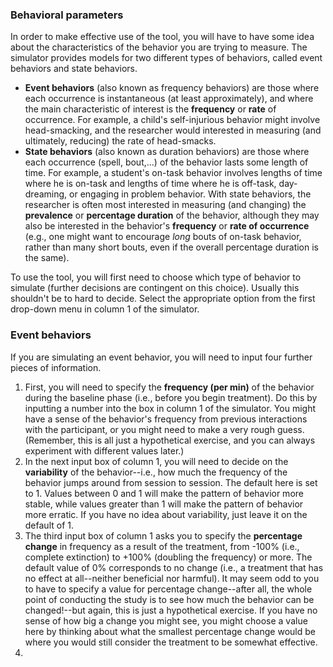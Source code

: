 ### Behavioral parameters

In order to make effective use of the tool, you will have to have some idea about the characteristics of the behavior you are trying to measure. The simulator provides models for two different types of behaviors, called event behaviors and state behaviors. 

* __Event behaviors__ (also known as frequency behaviors) are those where each occurrence is instantaneous (at least approximately), and where the main characteristic of interest is the __frequency__ or __rate__ of occurrence. For example, a child's self-injurious behavior might involve head-smacking, and the researcher would interested in measuring (and ultimately, reducing) the rate of head-smacks.
* __State behaviors__ (also known as duration behaviors) are those where each occurrence (spell, bout,...) of the behavior lasts some length of time. For example, a student's on-task behavior involves lengths of time where he is on-task and lengths of time where he is off-task, day-dreaming, or engaging in problem behavior. With state behaviors, the researcher is often most interested in measuring (and changing) the __prevalence__ or __percentage duration__ of the behavior, although they may also be interested in the behavior's __frequency__ or __rate of occurrence__ (e.g., one might want to encourage _long_ bouts of on-task behavior, rather than many short bouts, even if the overall percentage duration is the same). 

To use the tool, you will first need to choose which type of behavior to simulate (further decisions are contingent on this choice). Usually this shouldn't be to hard to decide. Select the appropriate option from the first drop-down menu in column 1 of the simulator. 

### Event behaviors

If you are simulating an event behavior, you will need to input four further pieces of information. 

1. First, you will need to specify the __frequency (per min)__ of the behavior during the baseline phase (i.e., before you begin treatment). Do this by inputting a number into the box in column 1 of the simulator. You might have a sense of the behavior's frequency from previous interactions with the participant, or you might need to make a very rough guess.  (Remember, this is all just a hypothetical exercise, and you can always experiment with different values later.) 
2. In the next input box of column 1, you will need to decide on the __variability__ of the behavior--i.e., how much the frequency of the behavior jumps around from session to session. The default here is set to 1. Values between 0 and 1 will make the pattern of behavior more stable, while values greater than 1 will make the pattern of behavior more erratic. If you have no idea about variability, just leave it on the default of 1.
3. The third input box of column 1 asks you to specify the __percentage change__ in frequency as a result of the treatment, from -100% (i.e., complete extinction) to +100% (doubling the frequency) or more. The default value of 0% corresponds to no change (i.e., a treatment that has no effect at all--neither beneficial nor harmful). It may seem odd to you to have to specify a value for percentage change--after all, the whole point of conducting the study is to see how much the behavior can be changed!--but again, this is just a hypothetical exercise. If you have no sense of how big a change you might see, you might choose a value here by thinking about what the smallest percentage change would be where you would still consider the treatment to be somewhat effective.  
4. 